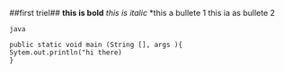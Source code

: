 ##first triel##
**this is bold**
*this is italic*
*this a bullete 1
this ia as bullete 2
```
java

public static void main (String [], args ){
Sytem.out.println("hi there)
}
```
